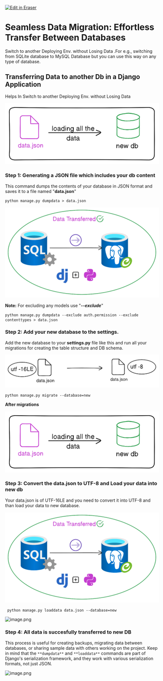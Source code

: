 <p><a target="_blank" href="https://app.eraser.io/workspace/unlCADwgHzuK1NUv2vDg" id="edit-in-eraser-github-link"><img alt="Edit in Eraser" src="https://firebasestorage.googleapis.com/v0/b/second-petal-295822.appspot.com/o/images%2Fgithub%2FOpen%20in%20Eraser.svg?alt=media&amp;token=968381c8-a7e7-472a-8ed6-4a6626da5501"></a></p>

# Seamless Data Migration: Effortless Transfer Between Databases 
Switch to another Deploying Env. without Losing Data .For e.g., switching from SQLite database to MySQL Database but you can use this way on any type of database.



## Transferring Data to another Db in a Django Application
Helps In Switch to another Deploying Env. without Losing Data

![image.png](/.eraser/unlCADwgHzuK1NUv2vDg___PyIGY6S3LKYuPtLSivFCFleXZbx2___csKiAD4H34q7g_rJKdhIq.png "image.png")

### Step 1: Generating a JSON file which includes your db content 
This command dumps the contents of your database in JSON format and saves it to a file named "**data.json**"

```
python manage.py dumpdata > data.json
```
![image.png](/.eraser/unlCADwgHzuK1NUv2vDg___PyIGY6S3LKYuPtLSivFCFleXZbx2___-a8V7M-YVGnagJXMS8Y-M.png "image.png")

**Note:** For excluding any models use "**_--exclude_**"

```
python manage.py dumpdata --exclude auth.permission --exclude contenttypes > data.json
```
### Step 2: Add your new database to the settings.
Add the new database to your **settings.py** file like this and run all your migrations for creating the table structure and DB schema.

![image.png](/.eraser/unlCADwgHzuK1NUv2vDg___PyIGY6S3LKYuPtLSivFCFleXZbx2___sKP2z0NARBCwF9BO7RDUo.png "image.png")

```
python manage.py migrate --database=new
```
**After migrations**

![image.png](/.eraser/unlCADwgHzuK1NUv2vDg___PyIGY6S3LKYuPtLSivFCFleXZbx2___SIjNokx9Jzq2oB6X0fs3C.png "image.png")

### Step 3: Convert the data.json to UTF-8 and Load your data into new db
Your data.json is of UTF-16LE and you need to convert it into UTF-8 and than load your data to new database.

![image.png](/.eraser/unlCADwgHzuK1NUv2vDg___PyIGY6S3LKYuPtLSivFCFleXZbx2___oY4EJget7utydKikFFWBH.png "image.png")

```
 python manage.py loaddata data.json --database=new
```


![image.png](/.eraser/unlCADwgHzuK1NUv2vDg___PyIGY6S3LKYuPtLSivFCFleXZbx2___jyMLzwTnlpu80y2g69J4v.png "image.png")

### Step 4: All data is succesfully transferred to new DB
 This process is useful for creating backups, migrating data between databases, or sharing sample data with others working on the project. Keep in mind that the `**dumpdata**` and `**loaddata**` commands are part of Django's serialization framework, and they work with various serialization formats, not just JSON.

![image.png](/.eraser/unlCADwgHzuK1NUv2vDg___PyIGY6S3LKYuPtLSivFCFleXZbx2___Mp33VpW-BnfkKLFdVx1jt.png "image.png")




<!--- Eraser file: https://app.eraser.io/workspace/unlCADwgHzuK1NUv2vDg --->